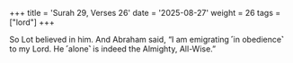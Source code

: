 +++
title = 'Surah 29, Verses 26'
date = '2025-08-27'
weight = 26
tags = ["lord"]
+++

So Lot believed in him. And Abraham said, “I am emigrating ˹in obedience˺ to my Lord. He ˹alone˺ is indeed the Almighty, All-Wise.”